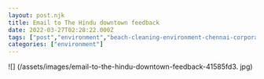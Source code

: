 ```yaml
---
layout: post.njk
title: Email to The Hindu downtown feedback
date: 2022-03-27T02:28:22.000Z
tags: ["post","environment","beach-cleaning-environment-chennai-corporation"]
categories: ["environment"]
---
```


![] (/assets/images/email-to-the-hindu-downtown-feedback-41585fd3. jpg)
